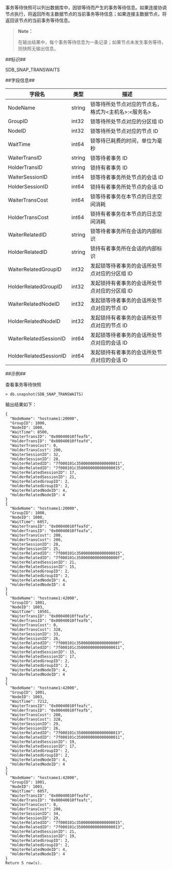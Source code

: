 [^_^]:

    事务等待快照


事务等待快照可以列出数据库中，因锁等待而产生的事务等待信息。如果连接协调节点执行，将返回所有主数据节点的当前事务等待信息；如果连接主数据节点，将返回该节点的当前事务等待信息。

> **Note：**
>
> 在输出结果中，每个事务等待信息为一条记录；如果节点未发生事务等待，则快照无输出信息。

##标识##

SDB_SNAP_TRANSWAITS

##字段信息##

| 字段名                 | 类型      | 描述                                                            |
| ---------------------- | --------- | --------------------------------------------------------------- |
| NodeName               | string    | 锁等待所处节点对应的节点名，格式为<主机名>:<服务名>             |
| GroupID                | int32     | 锁等待所处节点对应的分区组 ID                                   |
| NodeID                 | int32     | 锁等待所处节点对应的节点 ID                                     |
| WaitTime               | int64     | 锁等待已耗费的时间，单位为毫秒                                  |
| WaiterTransID          | string    | 锁等待者事务 ID                                                 |
| HolderTransID          | string    | 锁持有者事务 ID                                                 |
| WaiterSessionID        | int64     | 锁等待者事务所处节点的会话 ID                                   |
| HolderSessionID        | int64     | 锁持有者事务所处节点的会话 ID                                   |
| WaiterTransCost        | int64     | 锁等待者事务在本节点的日志空间消耗                              |
| HolderTransCost        | int64     | 锁持有者事务在本节点的日志空间消耗                              |
| WaiterRelatedID        | string    | 锁等待者事务所在会话的内部标识                                  |
| HolderRelatedID        | string    | 锁持有者事务所在会话的内部标识                                  |
| WaiterRelatedGroupID   | int32     | 发起锁等待者事务的会话所处节点对应的分区组 ID                   |
| HolderRelatedGroupID   | int32     | 发起锁持有者事务的会话所处节点对应的分区组 ID                   |
| WaiterRelatedNodeID    | int32     | 发起锁等待者事务的会话所处节点对应的节点 ID                     |
| HolderRelatedNodeID    | int32     | 发起锁持有者事务的会话所处节点对应的节点 ID                     |
| WaiterRelatedSessionID | int64     | 发起锁等待者事务的会话所处节点对应的会话 ID                     |
| HolderRelatedSessionID | int64     | 发起锁持有者事务的会话所处节点对应的会话 ID                     |

##示例##

查看事务等待快照

```lang-javascript
> db.snapshot(SDB_SNAP_TRANSWAITS)
```

输出结果如下：

```lang-json
{
  "NodeName": "hostname1:20000",
  "GroupID": 1000,
  "NodeID": 1000,
  "WaitTime": 8500,
  "WaiterTransID": "0x00040010ffeafb",
  "HolderTransID": "0x00040010ffeafd",
  "WaiterTransCost": 0,
  "HolderTransCost": 200,
  "WaiterSessionID": 32,
  "HolderSessionID": 28,
  "WaiterRelatedID": "7f000101c3500000000000000011",
  "HolderRelatedID": "7f000101c3500000000000000015",
  "WaiterRelatedSessionID": 17,
  "HolderRelatedSessionID": 21,
  "WaiterRelatedGroupID": 2,
  "HolderRelatedGroupID": 2,
  "WaiterRelatedNodeID": 4,
  "HolderRelatedNodeID": 4
}
{
  "NodeName": "hostname1:20000",
  "GroupID": 1000,
  "NodeID": 1000,
  "WaitTime": 6057,
  "WaiterTransID": "0x00040010ffeafd",
  "HolderTransID": "0x00040010ffeafa",
  "WaiterTransCost": 200,
  "HolderTransCost": 200,
  "WaiterSessionID": 28,
  "HolderSessionID": 25,
  "WaiterRelatedID": "7f000101c3500000000000000015",
  "HolderRelatedID": "7f000101c350000000000000000f",
  "WaiterRelatedSessionID": 21,
  "HolderRelatedSessionID": 15,
  "WaiterRelatedGroupID": 2,
  "HolderRelatedGroupID": 2,
  "WaiterRelatedNodeID": 4,
  "HolderRelatedNodeID": 4
}
{
  "NodeName": "hostname1:42000",
  "GroupID": 1001,
  "NodeID": 1003,
  "WaitTime": 10501,
  "WaiterTransID": "0x00040010ffeafa",
  "HolderTransID": "0x00040010ffeafb",
  "WaiterTransCost": 0,
  "HolderTransCost": 328,
  "WaiterSessionID": 33,
  "HolderSessionID": 26,
  "WaiterRelatedID": "7f000101c350000000000000000f",
  "HolderRelatedID": "7f000101c3500000000000000011",
  "WaiterRelatedSessionID": 15,
  "HolderRelatedSessionID": 17,
  "WaiterRelatedGroupID": 2,
  "HolderRelatedGroupID": 2,
  "WaiterRelatedNodeID": 4,
  "HolderRelatedNodeID": 4
}
{
  "NodeName": "hostname1:42000",
  "GroupID": 1001,
  "NodeID": 1003,
  "WaitTime": 7212,
  "WaiterTransID": "0x00040010ffeafc",
  "HolderTransID": "0x00040010ffeafb",
  "WaiterTransCost": 200,
  "HolderTransCost": 328,
  "WaiterSessionID": 29,
  "HolderSessionID": 26,
  "WaiterRelatedID": "7f000101c3500000000000000013",
  "HolderRelatedID": "7f000101c3500000000000000011",
  "WaiterRelatedSessionID": 19,
  "HolderRelatedSessionID": 17,
  "WaiterRelatedGroupID": 2,
  "HolderRelatedGroupID": 2,
  "WaiterRelatedNodeID": 4,
  "HolderRelatedNodeID": 4
}
{
  "NodeName": "hostname1:42000",
  "GroupID": 1001,
  "NodeID": 1003,
  "WaitTime": 6057,
  "WaiterTransID": "0x00040010ffeafd",
  "HolderTransID": "0x00040010ffeafc",
  "WaiterTransCost": 0,
  "HolderTransCost": 200,
  "WaiterSessionID": 34,
  "HolderSessionID": 29,
  "WaiterRelatedID": "7f000101c3500000000000000015",
  "HolderRelatedID": "7f000101c3500000000000000013",
  "WaiterRelatedSessionID": 21,
  "HolderRelatedSessionID": 19,
  "WaiterRelatedGroupID": 2,
  "HolderRelatedGroupID": 2,
  "WaiterRelatedNodeID": 4,
  "HolderRelatedNodeID": 4
}
Return 5 row(s).
```
